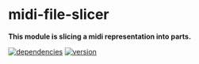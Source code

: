 # midi-file-slicer

**This module is slicing a midi representation into parts.**

[![dependencies](https://img.shields.io/david/chrisguttandin/midi-file-slicer.svg?style=flat-square)](https://www.npmjs.com/package/midi-file-slicer)
[![version](https://img.shields.io/npm/v/midi-file-slicer.svg?style=flat-square)](https://www.npmjs.com/package/midi-file-slicer)
